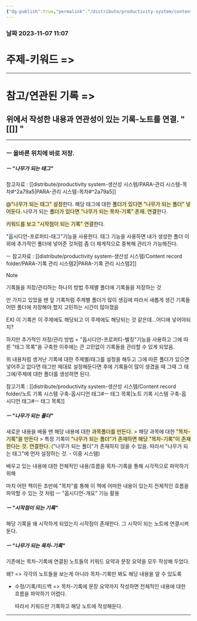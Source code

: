 ```yaml
---
{"dg-publish":true,"permalink":"/distribute/productivity-system/content-record-folder//","tags":["옵시디언_제텔카스텐"],"noteIcon":""}
---
```


### 날짜 2023-11-07 11:07

# 주제-키워드 =>



---
# 참고/연관된 기록 =>
위에서 작성한 내용과 연관성이 있는 기록-노트를 연결.
" [[]] "
- 


-------------------------------

### ㅡ 올바른 위치에 바로 저장.
	
##### ㅡ "나무가 되는 태그"
참고자료 : [[distribute/productivity system-생산성 시스템/PARA-관리 시스템-목차#^2a79a5\|PARA-관리 시스템-목차#^2a79a5]]
	
<span style="background:rgba(240, 200, 0, 0.2)">@"나무가 되는 태그" 설정</span>한다. 
해당 태그에 대한 <span style="background:rgba(240, 200, 0, 0.2)">폴더가 있다면 "나무가 되는 폴더" 넣어둔다.</span>
	나무가 되는 <span style="background:rgba(240, 200, 0, 0.2)">폴더가 있다면 "나무가 되는 목차-기록" 존재. 연결</span>한다.
	
<span style="background:rgba(240, 200, 0, 0.2)">키워드를 보고 "시작점이 되는 기록" 연결</span>한다.
	
"옵시디언-프로퍼티-태그"기능을 사용한다.
태그 기능을 사용하면 내가 생성한 폴더 이외에 추가적인 폴더에 넣어준 것처럼 좀 더 체계적으로 중복해 관리가 가능해진다.
	
ㅡ 참고자료 : [[distribute/productivity system-생산성 시스템/Content record folder/PARA-기록 관리 시스템2\|PARA-기록 관리 시스템2]]
> [!NOTE]
> 기록들을 저장/관리하는 하나의 방법
> 	주제별 폴더에 기록들을 저장하는 것
> 	
> 만 가지고 있었을 땐 앞 기록처럼 주제별 폴더가 많이 생김에 따라서 새롭게 생긴 기록들 어떤 폴더에 저장해야 할지 고민하는 시간이 많아졌음
> 	
> EX) 이 기록은 이 주제에도 해당되고 이 주제에도 해당되는 것 같은데...어디에 넣어야되지?
> 	
> 하지만 추가적인 저장/관리 방법 =  "옵시디언-프로퍼티-별칭"기능을 사용하고 그에 따른 "태그 목록"을 구축한 이후에는 큰 고민없이 기록들을 관리할 수 있게 되었음.
> 	
> 위 내용처럼 생겨난 기록에 대한 주제별/태그를 설정을 해두고 그에 따른 폴더가 있으면 넣어주고 없다면 태그만 제대로 설정해둔다면 후에 기록들이 많이 생겼을 때 그때 그 태그에/주제에 대한 폴더를 생성하면 된다.
	
참고기록 : [[distribute/productivity system-생산성 시스템/Content record folder/노트 기록 시스템 구축-옵시디언 태그#ㅡ 태그 목록\|노트 기록 시스템 구축-옵시디언 태그#ㅡ 태그 목록]]


##### ㅡ "나무가 되는 폴더"
	
새로운 내용을 배울 땐 해당 내용에 대한 <span style="background:rgba(240, 200, 0, 0.2)">과목폴더를 만든다.</span>
	> 해당 과목에 대한<span style="background:rgba(240, 200, 0, 0.2)"> "목차-기록"을 만든다</span>
		 > 특정 기록이<span style="background:rgba(240, 200, 0, 0.2)"> "나무가 되는 폴더"가 존재하면 해당 "목차-기록"이 존재한다는  것. 연결한다. </span>("나무가 되는 폴더"가 존재하지 않을 수 있음. 따라서 "나무가 되는 태그"에 먼저 설정하는 것. - 이중 시스템)
	
배우고 있는 내용에 대한 전체적인 내용/흐름을 목차-기록을 통해 시각적으로 파악하기 위해
	
마치 어떤 책이든 초반에 "목차"를 통해 이 책에 어떠한 내용이 있는지 전체적인 흐름을 파악할 수 있는 것 처럼
	ㅡ
	"옵시디언-개요" 기능 활용

##### ㅡ "시작점이 되는 기록"
	
해당 기록을 왜 시작하게 되었는지 시작점이 존재한다.
그 시작이 되는 노트에 연결시켜둔다.


##### ㅡ "나무가 되는 목차-기록"
	
기존에는 목차-기록에 연결된 노트들의 키워드 요약과 문장 요약을 모두 작성해 두었다.
	
왜? =>
각각의 노트들을 보는게 아니라 목차-기록만 봐도 해당 내용을 알 수 있도록
	
- 수정/기록/피드백 =>
	목차-기록에 문장 요약까지 작성하면 전체적인 내용에 대한 흐름을 파악하기 어렵다.
		
	따라서 키워드만 기록하고 해당 노트에 작성해둔다.

---
